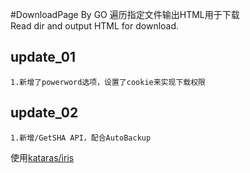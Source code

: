 #DownloadPage By GO
遍历指定文件输出HTML用于下载  
Read dir and output HTML for download.

## update_01
```update_01
1.新增了powerword选项，设置了cookie来实现下载权限
```
## update_02
```update_02
1.新增/GetSHA API，配合AutoBackup
```

使用[kataras/iris](github.com/kataras/iris/)